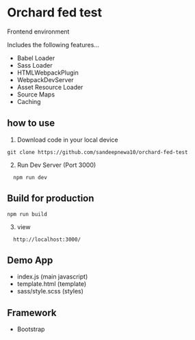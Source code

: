 # Orchard fed test

Frontend environment 

Includes the following features...

- Babel Loader
- Sass Loader
- HTMLWebpackPlugin
- WebpackDevServer
- Asset Resource Loader
- Source Maps
- Caching

## how to use

1. Download code in your local device
```
git clone https://github.com/sandeepnewa10/orchard-fed-test
```

2. Run Dev Server (Port 3000)

```
  npm run dev
```

## Build for production

```
npm run build
```

3. view 

```
  http://localhost:3000/
```

## Demo App

- index.js (main javascript)
- template.html (template)
- sass/style.scss (styles)

## Framework
- Bootstrap


